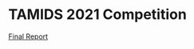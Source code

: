# TAMIDS 2021 Competition

[Final Report](https://colab.research.google.com/drive/1hGbayKvhIGHC8vurnq371of2EW553b7k?usp=sharing) 

